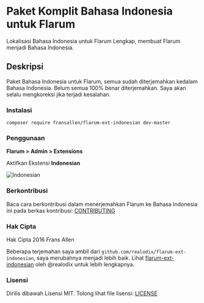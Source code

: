 # Paket Komplit Bahasa Indonesia untuk Flarum

Lokalisasi Bahasa Indonesia untuk Flarum Lengkap, membuat Flarum menjadi Bahasa Indonesia.

## Deskripsi

Paket Bahasa Indonesia untuk Flarum, semua sudah diterjemahkan kedalam Bahasa Indonesia. Belum semua 100% benar diterjemahkan. Saya akan selalu mengkoreksi jika terjadi kesalahan.

### Instalasi

```
composer require fransallen/flarum-ext-indonesian dev-master
```

### Penggunaan

**Flarum > Admin > Extensions**

Aktifkan Ekstensi **Indonesian**

![Indonesian](https://cdn.fransallen.com/static/uploads/2016/11/d1e7b5b2a9788c432f865725cb814c7c.png)

### Berkontribusi

Baca cara berkontribusi dalam menerjemahkan Flarum ke Bahasa Indonesia ini pada berkas kontribusi: [CONTRIBUTING](https://github.com/fransallen/flarum-ext-indonesian/blob/master/CONTRIBUTING.md)

### Hak Cipta

Hak Cipta 2016 Frans Allen

Beberapa terjemahan saya ambil dari `github.com/realodix/flarum-ext-indonesian`, saya merubahnya menjadi lebih baik. Lihat [flarum-ext-indonesian](https://github.com/realodix/flarum-ext-indonesian) oleh @realodix untuk lebih lengkapnya.

### Lisensi

Dirilis dibawah Lisensi MIT. Tolong lihat file lisensi: [LICENSE](https://github.com/fransallen/flarum-ext-indonesian/blob/master/LICENSE)
